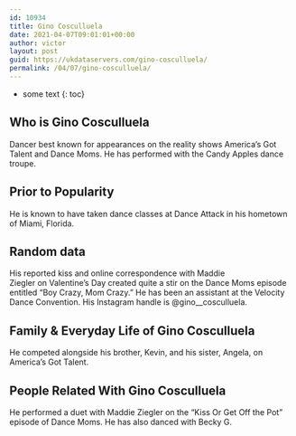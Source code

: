 ```yaml
---
id: 10934
title: Gino Cosculluela
date: 2021-04-07T09:01:01+00:00
author: victor
layout: post
guid: https://ukdataservers.com/gino-cosculluela/
permalink: /04/07/gino-cosculluela/
---
```


* some text
{: toc}


## Who is Gino Cosculluela



Dancer best known for appearances on the reality shows America&#8217;s Got Talent and Dance Moms. He has performed with the Candy Apples dance troupe.

                
                
                
## Prior to Popularity



He is known to have taken dance classes at Dance Attack in his hometown of Miami, Florida. 

                
                
                
## Random data



His reported kiss and online correspondence with Maddie Ziegler on Valentine&#8217;s Day created quite a stir on the Dance Moms episode entitled &#8220;Boy Crazy, Mom Crazy.&#8221; He has been an assistant at the Velocity Dance Convention. His Instagram handle is @gino__cosculluela.

                
                
                
## Family & Everyday Life of Gino Cosculluela



He competed alongside his brother, Kevin, and his sister, Angela, on America&#8217;s Got Talent.

                
                
                
## People Related With Gino Cosculluela



He performed a duet with Maddie Ziegler on the &#8220;Kiss Or Get Off the Pot&#8221; episode of Dance Moms. He has also danced with Becky G.

                
              
            
          
          
          